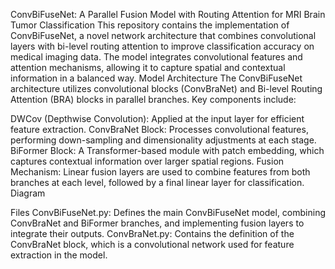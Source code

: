 ConvBiFuseNet: A Parallel Fusion Model with Routing Attention for MRI Brain Tumor Classification
This repository contains the implementation of ConvBiFuseNet, a novel network architecture that combines convolutional layers with bi-level routing attention to improve classification accuracy on medical imaging data. The model integrates convolutional features and attention mechanisms, allowing it to capture spatial and contextual information in a balanced way.
Model Architecture
The ConvBiFuseNet architecture utilizes convolutional blocks (ConvBraNet) and Bi-level Routing Attention (BRA) blocks in parallel branches. Key components include:

DWCov (Depthwise Convolution): Applied at the input layer for efficient feature extraction.
ConvBraNet Block: Processes convolutional features, performing down-sampling and dimensionality adjustments at each stage.
BiFormer Block: A Transformer-based module with patch embedding, which captures contextual information over larger spatial regions.
Fusion Mechanism: Linear fusion layers are used to combine features from both branches at each level, followed by a final linear layer for classification.
Diagram

Files
ConvBiFuseNet.py: Defines the main ConvBiFuseNet model, combining ConvBraNet and BiFormer branches, and implementing fusion layers to integrate their outputs.
ConvBraNet.py: Contains the definition of the ConvBraNet block, which is a convolutional network used for feature extraction in the model.
